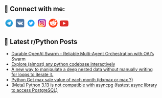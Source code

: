 ## 🔎 Connect with me:
[<img src="https://github.com/bullbesh/bullbesh/blob/main/images/Telegram.png" width="32" height="32" />](https://t.me/bullbesh)
[<img src="https://github.com/bullbesh/bullbesh/blob/main/images/VK.png" width="32" height="32" />](https://vk.com/bullbesh)
[<img src="https://github.com/bullbesh/bullbesh/blob/main/images/Twitter.png" width="32" height="32" />](https://twitter.com/bullbesh1)
[<img src="https://github.com/bullbesh/bullbesh/blob/main/images/Instagram.png" width="32" height="32" />](https://www.instagram.com/bullbesh)
[<img src="https://github.com/bullbesh/bullbesh/blob/main/images/Reddit.png" width="32" height="32" />](https://www.reddit.com/user/bullbesh)
[<img src="https://github.com/bullbesh/bullbesh/blob/main/images/YouTube.png" width="32" height="32" />](https://www.youtube.com/channel/UCtfjRs6uzgq5mfm8S06WTcg)

## 📕 Latest r/Python Posts
<!-- BLOG-POST-LIST:START -->
- [Durable OpenAI Swarm - Reliable Multi-Agent Orchestration with OAI’s Swarm](https://www.reddit.com/r/Python/comments/1g5uuuo/durable_openai_swarm_reliable_multiagent/)
- [Explore &lpar;almost&rpar; any python codebase interactively](https://www.reddit.com/r/Python/comments/1g5sxez/explore_almost_any_python_codebase_interactively/)
- [A new way to manipulate a deep nested data without manually writing for loops to iterate it.](https://www.reddit.com/r/Python/comments/1g5sb9d/a_new_way_to_manipulate_a_deep_nested_data/)
- [Python Get max sale value of each month &lpar;idxmax or max ?&rpar;](https://www.reddit.com/r/Python/comments/1g5rtw6/python_get_max_sale_value_of_each_month_idxmax_or/)
- [[Meta] Python 3.13 is not compatible with asyncpg &lpar;fastest async library to access PostgreSQL&rpar;](https://www.reddit.com/r/Python/comments/1g5qo5p/meta_python_313_is_not_compatible_with_asyncpg/)
<!-- BLOG-POST-LIST:END -->
